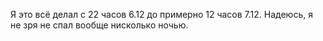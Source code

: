 Я это всё делал с 22 часов 6.12 до примерно 12 часов 7.12. 
Надеюсь, я не зря не спал вообще нисколько ночью.
